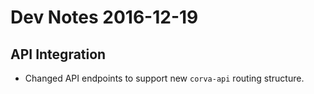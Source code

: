 # Dev Notes 2016-12-19

## API Integration

* Changed API endpoints to support new `corva-api` routing structure.
